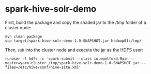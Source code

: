 # spark-hive-solr-demo

First, build the package and copy the shaded jar to the /tmp folder of a cluster node:

    mvn clean package
    scp target/spark-hive-solr-demo-1.0-SNAPSHOT.jar hadoop01:/tmp/

Then, `ssh` into the cluster node and execute the jar as the HDFS user:

    runuser -l hdfs -c 'spark-submit --class io.woolford.Main --master=yarn-cluster /tmp/spark-hive-solr-demo-1.0-SNAPSHOT.jar --files=/etc/hive/conf/hive-site.xml'
